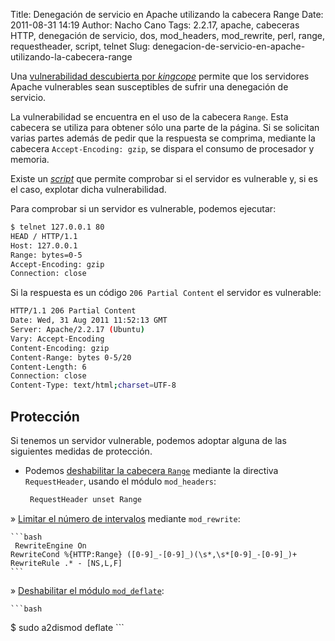 Title: Denegación de servicio en Apache utilizando la cabecera Range
Date: 2011-08-31 14:19
Author: Nacho Cano
Tags: 2.2.17, apache, cabeceras HTTP, denegación de servicio, dos, mod_headers, mod_rewrite, perl, range, requestheader, script, telnet
Slug: denegacion-de-servicio-en-apache-utilizando-la-cabecera-range

Una [vulnerabilidad descubierta por _kingcope_][] permite que los
servidores Apache vulnerables sean susceptibles de sufrir una denegación
de servicio.

La vulnerabilidad se encuentra en el uso de la cabecera `Range`. Esta
cabecera se utiliza para obtener sólo una parte de la página. Si se
solicitan varias partes además de pedir que la respuesta se comprima,
mediante la cabecera `Accept-Encoding: gzip`, se dispara el consumo de
procesador y memoria.

Existe un [_script_][] que permite comprobar si el servidor es
vulnerable y, si es el caso, explotar dicha vulnerabilidad.

Para comprobar si un servidor es vulnerable, podemos ejecutar:

```bash
$ telnet 127.0.0.1 80
HEAD / HTTP/1.1
Host: 127.0.0.1
Range: bytes=0-5
Accept-Encoding: gzip
Connection: close
```

Si la respuesta es un código `206 Partial Content` el servidor es
vulnerable:

```bash
HTTP/1.1 206 Partial Content
Date: Wed, 31 Aug 2011 11:52:13 GMT
Server: Apache/2.2.17 (Ubuntu)
Vary: Accept-Encoding
Content-Encoding: gzip
Content-Range: bytes 0-5/20
Content-Length: 6
Connection: close
Content-Type: text/html;charset=UTF-8
```

Protección
----------

Si tenemos un servidor vulnerable, podemos adoptar alguna de las
siguientes medidas de protección.

-   Podemos [deshabilitar la cabecera `Range`][deshabilitar la cabecera Range] mediante la directiva
    `RequestHeader`, usando el módulo `mod_headers`:

    ```bash
     RequestHeader unset Range
    ```

» [Limitar el número de intervalos][] mediante `mod_rewrite`:

    ```bash
     RewriteEngine On
    RewriteCond %{HTTP:Range} ([0-9]_-[0-9]_)(\s*,\s*[0-9]_-[0-9]_)+
    RewriteRule .* - [NS,L,F]
    ```

» [Deshabilitar el módulo `mod_deflate`][Deshabilitar el módulo mod_deflate]:

    ```bash
$ sudo a2dismod deflate
    ```

  [vulnerabilidad descubierta por _kingcope_]: http://issues.apache.org/bugzilla/show_bug.cgi?id=51714
    "vulnerabilidad descubierta por _kingcope_"
  [_script_]: http://seclists.org/fulldisclosure/2011/Aug/att-175/killapache_pl.bin
    "_script_"
  [deshabilitar la cabecera Range]: http://www.securityartwork.es/2011/08/25/denegacion-de-servicio-en-apache/
    "deshabilitar la cabecera `Range`"
  [Limitar el número de intervalos]: http://seclists.org/fulldisclosure/2011/Aug/257
    "Limitar el número de intervalos"
  [Deshabilitar el módulo mod_deflate]: http://www.daboweb.com/2011/08/24/vulnerabilidad-0-day-y-ataques-dos-en-apache-2-0-2-2-y-1-3-medidas-para-paliarlo/
    "Deshabilitar el módulo `mod_deflate`"
